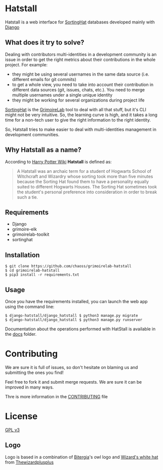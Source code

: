 # Hatstall

Hatstall is a web interface for [SortingHat](http://github.com/grimoirelab/sortinghat) databases developed mainly with [Django](https://www.djangoproject.com/)

## What does it try to solve?

Dealing with contributors multi-identities in a development community is an issue in order to get the right metrics about their contributions in the whole project. For example:
* they might be using several usernames in the same data source (i.e. different emails for git commits)
* to get a whole view, you need to take into account their contribution in different data sources (git, issues, chats, etc.). You need to merge multiple usernames under a single unique identity
* they might be working for several organizations during project life

[SortingHat](http://github.com/grimoirelab/sortinghat) is the [GrimoireLab](https://grimoirelab.github.io) tool to deal with all that stuff, but it's CLI might not be very intuitive. So, the learning curve is high, and it takes a long time for a non-tech user to give the right  information to the right identity.

So, Hatstall tries to make easier to deal with multi-identities management in development communities.

## Why Hatstall as a name?

According to [Harry Potter Wiki](http://harrypotter.wikia.com/wiki/Hatstall) **Hatstall** is defined as:

> A Hatstall was an archaic term for a student of Hogwarts School of Witchcraft and Wizardry whose sorting took more than five minutes because the Sorting Hat found them to have a personality equally suited to different Hogwarts Houses. The Sorting Hat sometimes took the student's personal preference into consideration in order to break such a tie.

## Requirements

* Django
* grimoire-elk
* grimoirelab-toolkit
* sortinghat

## Installation

```buildoutcfg
$ git clone https://github.com/chaoss/grimoirelab-hatstall
$ cd grimoirelab-hatstall
$ pip3 install -r requirements.txt
```

## Usage

Once you have the requirements installed, you can launch the web app using the command line:

```
$ django-hatstall/django_hatstall $ python3 manage.py migrate
$ django-hatstall/django_hatstall $ python3 manage.py runserver
```

Documentation about the operations performed with HatStall is available in the [docs](docs/README.md) folder.

# Contributing

We are sure it is full of issues, so don't hesitate on blaming us and submitting the ones you find!

Feel free to fork it and submit merge requests. We are sure it can be improved in many ways.

Thre is more information in the [CONTRIBUTING](CONTRIBUTING.md) file

# License

[GPL v3](LICENSE)

## Logo

Logo is based in a combination of [Bitergia](http://bitergia.com)'s owl logo and [Wizard's white hat](https://openclipart.org/detail/245968/wizards-white-hat) from [Thewizardplusplus](https://openclipart.org/user-detail/thewizardplusplus)
